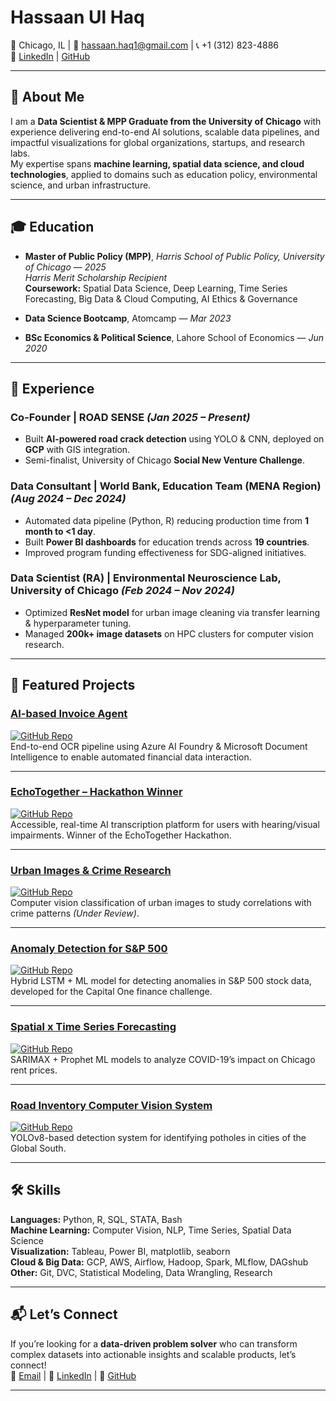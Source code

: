 # Hassaan Ul Haq

📍 Chicago, IL | 📧 [hassaan.haq1@gmail.com](mailto:hassaan.haq1@gmail.com) | 📞 +1 (312) 823-4886  
🔗 [LinkedIn](https://www.linkedin.com/in/hassaanulhaq01/) | [GitHub](https://github.com/hassaanuh)  

---

## 👋 About Me
I am a **Data Scientist & MPP Graduate from the University of Chicago** with experience delivering end-to-end AI solutions, scalable data pipelines, and impactful visualizations for global organizations, startups, and research labs.  
My expertise spans **machine learning, spatial data science, and cloud technologies**, applied to domains such as education policy, environmental science, and urban infrastructure.

---

## 🎓 Education
- **Master of Public Policy (MPP)**, *Harris School of Public Policy, University of Chicago* — *2025*  
  *Harris Merit Scholarship Recipient*  
  **Coursework:** Spatial Data Science, Deep Learning, Time Series Forecasting, Big Data & Cloud Computing, AI Ethics & Governance  

- **Data Science Bootcamp**, Atomcamp — *Mar 2023*  

- **BSc Economics & Political Science**, Lahore School of Economics — *Jun 2020*  

---

## 💼 Experience

### **Co-Founder** | ROAD SENSE *(Jan 2025 – Present)*  
- Built **AI-powered road crack detection** using YOLO & CNN, deployed on **GCP** with GIS integration.  
- Semi-finalist, University of Chicago **Social New Venture Challenge**.

### **Data Consultant** | World Bank, Education Team (MENA Region) *(Aug 2024 – Dec 2024)*  
- Automated data pipeline (Python, R) reducing production time from **1 month to <1 day**.  
- Built **Power BI dashboards** for education trends across **19 countries**.  
- Improved program funding effectiveness for SDG-aligned initiatives.

### **Data Scientist (RA)** | Environmental Neuroscience Lab, University of Chicago *(Feb 2024 – Nov 2024)*  
- Optimized **ResNet model** for urban image cleaning via transfer learning & hyperparameter tuning.  
- Managed **200k+ image datasets** on HPC clusters for computer vision research.  

---

## 🚀 Featured Projects  

### [AI-based Invoice Agent](#)  
[![GitHub Repo](https://img.shields.io/badge/Code-GitHub-black?logo=github)](#)  
End-to-end OCR pipeline using Azure AI Foundry & Microsoft Document Intelligence to enable automated financial data interaction.

---

### [EchoTogether – Hackathon Winner](#)  
[![GitHub Repo](https://img.shields.io/badge/Code-GitHub-black?logo=github)](#)  
Accessible, real-time AI transcription platform for users with hearing/visual impairments. Winner of the EchoTogether Hackathon.

---

### [Urban Images & Crime Research](#)  
[![GitHub Repo](https://img.shields.io/badge/Code-GitHub-black?logo=github)](#)  
Computer vision classification of urban images to study correlations with crime patterns *(Under Review)*.

---

### [Anomaly Detection for S&P 500](#)  
[![GitHub Repo](https://img.shields.io/badge/Code-GitHub-black?logo=github)](#)  
Hybrid LSTM + ML model for detecting anomalies in S&P 500 stock data, developed for the Capital One finance challenge.

---

### [Spatial x Time Series Forecasting](#)  
[![GitHub Repo](https://img.shields.io/badge/Code-GitHub-black?logo=github)]((https://github.com/hassaanuh/TS_Forecasting_Project))  
SARIMAX + Prophet ML models to analyze COVID-19’s impact on Chicago rent prices.

---

### [Road Inventory Computer Vision System](#)  
[![GitHub Repo](https://img.shields.io/badge/Code-GitHub-black?logo=github)](#)  
YOLOv8-based detection system for identifying potholes in cities of the Global South.

---

## 🛠 Skills

**Languages:** Python, R, SQL, STATA, Bash  
**Machine Learning:** Computer Vision, NLP, Time Series, Spatial Data Science  
**Visualization:** Tableau, Power BI, matplotlib, seaborn  
**Cloud & Big Data:** GCP, AWS, Airflow, Hadoop, Spark, MLflow, DAGshub  
**Other:** Git, DVC, Statistical Modeling, Data Wrangling, Research  

---

## 📬 Let’s Connect
If you’re looking for a **data-driven problem solver** who can transform complex datasets into actionable insights and scalable products, let’s connect!  
📧 [Email](mailto:hassaan.haq1@gmail.com) | 🔗 [LinkedIn](https://www.linkedin.com/in/hassaanulhaq01/) | 🐙 [GitHub](https://github.com/hassaanuh)

---
